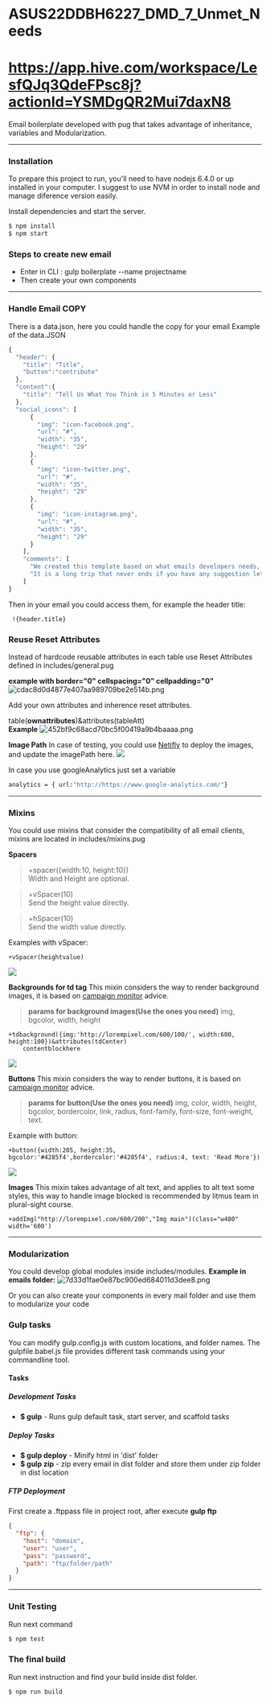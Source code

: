 # ASUS22DDBH6227_DMD_7_Unmet_Needs

# https://app.hive.com/workspace/LesfQJq3QdeFPsc8j?actionId=YSMDgQR2Mui7daxN8

Email boilerplate developed with pug that takes advantage of inheritance, variables and Modularization.

---

### Installation

To prepare this project to run, you'll need to have nodejs 6.4.0 or up installed in your computer. I suggest to use NVM in order to install node and manage diference version easily.

Install dependencies and start the server.

```sh
$ npm install
$ npm start
```

### Steps to create new email

- Enter in CLI : gulp boilerplate --name projectname
- Then create your own components

---

### Handle Email COPY

There is a data.json, here you could handle the copy for your email
Example of the data.JSON

```javascript
{
  "header": {
    "title": "Title",
    "button":"contribute"
  },
  "content":{
    "title": "Tell Us What You Think in 5 Minutes or Less"
  },
  "social_icons": [
      {
        "img": "icon-facebook.png",
        "url": "#",
        "width": "35",
        "height": "29"
      },
      {
        "img": "icon-twitter.png",
        "url": "#",
        "width": "35",
        "height": "29"
      },
      {
        "img": "icon-instagram.png",
        "url": "#",
        "width": "35",
        "height": "29"
      }
    ],
    "comments": [
      "We created this template based on what emails developers needs, it is not an easy task but we bring you help",
      "It is a long trip that never ends if you have any suggestion let us know"
    ]
}

```

Then in your email you could access them, for example the header title:

```
 !{header.title}
```

### Reuse Reset Attributes

Instead of hardcode reusable attributes in each table use Reset Attributes defined in includes/general.pug

**example with border="0" cellspacing="0" cellpadding="0"**
![cdac8d0d4877e407aa989709be2e514b.png](https://pictr.com/images/2017/03/27/cdac8d0d4877e407aa989709be2e514b.png)

Add your own attributes and inherence reset attributes.

table(**ownattributes**)&attributes(tableAtt)  
**Example**
![452bf9c68acd70bc5f00419a9b4baaaa.png](https://pictr.com/images/2017/03/27/452bf9c68acd70bc5f00419a9b4baaaa.png)

**Image Path**
In case of testing, you could use [Netifly](https://app.netlify.com) to deploy the images, and update the imagePath here.
![](http://i.imgur.com/rmVOewV.png)

In case you use googleAnalytics just set a variable

```sh
analytics = { url:"http://https://www.google-analytics.com/"}
```

---

### Mixins

You could use mixins that consider the compatibility of all email clients, mixins are located in includes/mixins.pug

**Spacers**

> +spacer({width:10, height:10})  
>  Width and Height are optional.

> +vSpacer(10)  
>  Send the height value directly.

> +hSpacer(10)  
>  Send the width value directly.

Examples with vSpacer:

    +vSpacer(heightvalue)

![](http://i.imgur.com/h9GQRMt.png)

**Backgrounds for td tag**
This mixin considers the way to render background images, it is based on [campaign monitor](https://backgrounds.cm/) advice.

> **params for background images(Use the ones you need)**
> img, bgcolor, width, height

    +tdbackground({img:'http://lorempixel.com/600/100/', width:600, height:100})&attributes(tdCenter)
        contentblockhere

![](http://i.imgur.com/1ha4ZAd.png)

**Buttons**
This mixin considers the way to render buttons, it is based on [campaign monitor](https://buttons.cm/) advice.

> **params for button(Use the ones you need)**
> img, color, width, height, bgcolor, bordercolor, link, radius, font-family, font-size, font-weight, text.

Example with button:

    +button({width:205, height:35, bgcolor:'#4285f4',bordercolor:'#4285f4', radius:4, text: 'Read More'})

![](http://i.imgur.com/g1N2h5t.png)

**Images**
This mixin takes advantage of alt text, and applies to alt text some styles, this way to handle image blocked is recommended by litmus team in plural-sight course.

    +addImg("http://lorempixel.com/600/200","Img main")(class="w480" width='600')

---

### Modularization

You could develop global modules inside includes/modules.
**Example in emails folder:**
![7d33d1fae0e87bc900ed684011d3dee8.png](https://pictr.com/images/2017/03/27/7d33d1fae0e87bc900ed684011d3dee8.png)

Or you can also create your components in every mail folder and use them to modularize your code

### Gulp tasks

You can modify gulp.config.js with custom locations, and folder
names.
The gulpfile.babel.js file provides different task commands using your commandline tool.

#### Tasks

##### Development Tasks

- **$ gulp** - Runs gulp default task, start server, and scaffold tasks

##### Deploy Tasks

- **$ gulp deploy** - Minify html in 'dist' folder
- **$ gulp zip** - zip every email in dist folder and store
  them under zip folder in dist location

##### FTP Deployment

First create a .ftppass file in project root, after execute **gulp ftp**

```json
{
  "ftp": {
    "host": "domain",
    "user": "user",
    "pass": "password",
    "path": "ftp/folder/path"
  }
}
```

---

### Unit Testing

Run next command

```sh
$ npm test
```

### The final build

Run next instruction and find your build inside dist folder.

```sh
$ npm run build
```
